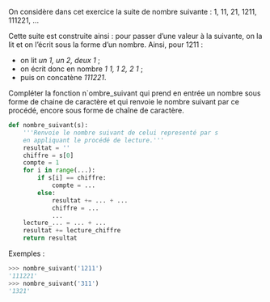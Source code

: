 On considère dans cet exercice la suite de nombre suivante : 1, 11, 21, 1211, 111221, ...

Cette suite est construite ainsi : pour passer d’une valeur à la suivante, on la lit et on l’écrit sous la forme d’un nombre. Ainsi, pour 1211 :

- on lit *un 1, un 2, deux 1* ;
- on écrit donc en nombre *1 1, 1 2, 2 1* ;
- puis on concatène *111221*.

Compléter la fonction n`ombre_suivant qui prend en entrée un nombre sous forme de
chaine de caractère et qui renvoie le nombre suivant par ce procédé, encore sous forme de
chaîne de caractère.

```python linenums='1'
def nombre_suivant(s):
    '''Renvoie le nombre suivant de celui representé par s
    en appliquant le procédé de lecture.'''
    resultat = ''
    chiffre = s[0]
    compte = 1
    for i in range(...): 
        if s[i] == chiffre:
            compte = ... 
        else:
            resultat += ... + ... 
            chiffre = ... 
            ...
    lecture_... = ... + ... 
    resultat += lecture_chiffre
    return resultat

```

Exemples :

```python
>>> nombre_suivant('1211')
'111221'
>>> nombre_suivant('311')
'1321'
```